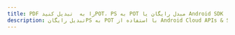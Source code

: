 ---title: PDF را به  تبدیل کنیدPOT، PS به POT مبدل رایگان یا Android SDKdescription: تبدیل رایگانPS به POT با استفاده از Android Cloud APIs & SDK همچنین اسناد PDF را در Cloud ایجاد، ویرایش و رندر کنید.---